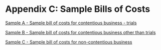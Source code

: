 # Appendix C: Sample Bills of Costs

[Sample A - Sample bill of costs for contentious business - trials](https://github.com/opendocsg/opendoc-family-justice-courts-practice-directions/raw/master/assets/samples/Appendix\_C-Sample\_A.pdf)

[Sample B - Sample bill of costs for contentious business other than trials](https://github.com/opendocsg/opendoc-family-justice-courts-practice-directions/raw/master/assets/samples/Appendix\_C-Sample\_B.pdf)

[Sample C - Sample bill of costs for non-contentious business](https://github.com/opendocsg/opendoc-family-justice-courts-practice-directions/raw/master/assets/samples/Appendix\_C\_Sample%20C.pdf)
